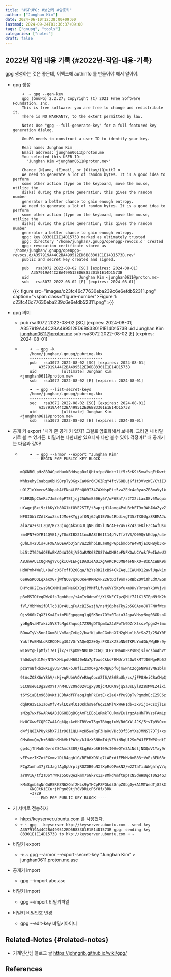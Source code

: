 ```yaml
---
title: "#GPUPG: #보안키 #암호키"
author: ["Junghan Kim"]
date: 2024-06-10T12:38:00+09:00
lastmod: 2024-09-24T01:36:37+09:00
tags: ["gnupg", "tools"]
categories: ["notes"]
draft: false
---
```


## 2022년 작업 내용 기록 {#2022년-작업-내용-기록}

gpg 생성하는 것은 좋은데, 이맥스에 authinfo 를 만들어야 해서 말이야.

-   gpg 생성
    ```text
        ➜  ~ gpg --gen-key
        gpg (GnuPG) 2.2.27; Copyright (C) 2021 Free Software Foundation, Inc.
        This is free software: you are free to change and redistribute it.
        There is NO WARRANTY, to the extent permitted by law.

        Note: Use "gpg --full-generate-key" for a full featured key generation dialog.

        GnuPG needs to construct a user ID to identify your key.

        Real name: Junghan Kim
        Email address: junghan0611@proton.me
        You selected this USER-ID:
          "Junghan Kim <junghan0611@proton.me>"

        Change (N)ame, (E)mail, or (O)kay/(Q)uit? o
        We need to generate a lot of random bytes. It is a good idea to perform
        some other action (type on the keyboard, move the mouse, utilize the
        disks) during the prime generation; this gives the random number
        generator a better chance to gain enough entropy.
        We need to generate a lot of random bytes. It is a good idea to perform
        some other action (type on the keyboard, move the mouse, utilize the
        disks) during the prime generation; this gives the random number
        generator a better chance to gain enough entropy.
        gpg: key 83301E1E14D1573B marked as ultimately trusted
        gpg: directory '/home/junghan/.gnupg/openpgp-revocs.d' created
        gpg: revocation certificate stored as '/home/junghan/.gnupg/openpgp-revocs.d/A357919A44C2BA499512ED6B83301E1E14D1573B.rev'
        public and secret key created and signed.

        pub   rsa3072 2022-08-02 [SC] [expires: 2024-08-01]
            A357919A44C2BA499512ED6B83301E1E14D1573B
        uid                      Junghan Kim <junghan0611@proton.me>
        sub   rsa3072 2022-08-02 [E] [expires: 2024-08-01]
    ```
    {{< figure src="images/c23fc46c77630eba239c6e6efdb52311.png" caption="<span class=\"figure-number\">Figure 1: </span>c23fc46c77630eba239c6e6efdb52311.png" >}}

-   gpg 의미
    -   pub rsa3072 2022-08-02 [SC] [expires: 2024-08-01] A357919A44C2BA499512ED6B83301E1E14D1573B uid Junghan Kim [junghan0611@proton.me](mailto:junghan0611@proton.me) sub rsa3072 2022-08-02 [E] [expires: 2024-08-01]

    -   ```text
            ➜  ~ gpg -k
            /home/junghan/.gnupg/pubring.kbx
            --------------------------------
            pub   rsa3072 2022-08-02 [SC] [expires: 2024-08-01]
                A357919A44C2BA499512ED6B83301E1E14D1573B
            uid           [ultimate] Junghan Kim <junghan0611@proton.me>
            sub   rsa3072 2022-08-02 [E] [expires: 2024-08-01]

            ➜  ~ gpg --list-secret-keys
            /home/junghan/.gnupg/pubring.kbx
            --------------------------------
            sec   rsa3072 2022-08-02 [SC] [expires: 2024-08-01]
                A357919A44C2BA499512ED6B83301E1E14D1573B
            uid           [ultimate] Junghan Kim <junghan0611@proton.me>
            ssb   rsa3072 2022-08-02 [E] [expires: 2024-08-01]
        ```

-   공개 키 export "내가 준 공개 키 있지? 그걸로 암호화해서 보내줘. 그러면 내 비밀키로 볼 수 있거든. 비밀키는 나한테만 있으니까 나만 볼수 있어. 걱정마!" 내 공개키는 다음과 같아!
    -   ```text
            ➜  ~ gpg --armor --export "Junghan Kim"
            -----BEGIN PGP PUBLIC KEY BLOCK-----

            mQGNBGLpHz8BDACpdHuxkBHdvgpDxlQHtofpeV0nk+lLf5r5+K9k5mwYsqFtDwrt
            WhhsehyCnabqu0bHS8rpTy0GgxCa06r6KJ6ZRqY4ftVG8BujGf1t3VvzWE/CYiIJ
            uOlZ1oYmecw5OkpabAfENo4LPPhQ09I347AXNspEtt5vw2Edc4a0yasZE8maVylA
            PLERQNpCAeRc7Jm5n6pPTEtjcj25WAmE506y6Y/wP6BnT/z2TX2cLacDEv5Mwqua
            uYwgcjBxi9ztkKyYb80X1kfOVE2STE/t3wprjH1Jamg4PxUB+hFT9x9WHAWaZyvZ
            NF8IGWiZZAlXwwZsuIJMo+XYgjpfONj6JqU1EVGu4RbdivgT35zTX0Ugz8RBMAJW
            alaZW2+sILZQV/R223juggAkxO4JLgNBudD5lJNcAE+Z4v7kZ4z3eKlEZcAwfUsu
            rm4PN7+DYR14QVE1/yT0mZIBX21tnxBA8fB6It14pYvTfz7VS/O09QrkKdpp/u4v
            gJhLm+2Uis+uFXEAEQEAAbQjSnVuZ2hhbiBLaW0gPGp1bmdoYW4wNjExQHByb3Rv
            bi5tZT6JAdQEEwEKAD4WIQSjV5GaRMK6SZUS7WuDMB4eFNFXOwUCYukfPwIbAwUJ
            A8JnAAULCQgHAgYVCgkICwIEFgIDAQIeAQIXgAAKCRCDMB4eFNFXO+8xDACWBK9a
            Hd0Pmh4WelL+8wPcX6TxffO20Gqa/h2YsRD2ixB94CkEAqLCIWUM012awlUqwk1n
            6SHGSKOQLqXaKXG/jWfNC07qX6QKe4RRMZvFZ26tDzf9nm76RBbZQViOhLdM/EG8
            DHYcHH2Ecws9hCXMMIuuFNeGOX8gjPMMflLfve6VY5Kpfu+mOHvYRrsaYkQVVjvU
            p3vMSTOfeqDWzOfs7gmbHee/+4mIv0dnwYf/XLSkFC7pzQMLf7JlX15TEpN9fK2h
            fVl/MbhWnifDlTc31Br4ULqFuAcBI5wzjh/nsMj6phaTky2p5G0AsoJHTFN0fWcu
            Ojs960k7qXZtKxAZxtmPUEgpqgmg1gQSKBex7OYx0Taiu3JgpaVHsyNmg08GDsoO
            yoBgNvaMTxkiz5V8TcMgdZhquq17ZR9gDTSpm3wZJAPwTk9DZrXlssvYpgm2+lmo
            BOowTyVs5nn1GumBLVnMaqZvUg2/bwfKLaHoCGxHnX7H2gMumlb8+SsZI/25AY0E
            YukfPwEMALoRXRQDMcg30JVGrYAQeQXZ+QyrFXOiXZSoNN6TKPLYmdGb/WgBHr9y
            w1GvYgElpMf/i7eIjlx/+rspDWENBIURcCGQL3LGY1MaW0FKPsW8jslvcsboAhVM
            7hGdzq9d1Me/NTWkXHipdUH60J0eNa7pToxsCkksFEMUrz74Ow9kMTJD6NgeRb6J
            pzaYnBfRbzwXIgyU5P36UFoJWfiIZmXO+g/4RNp6pfGjmwNhC2qg6NPnsvN61bln
            9tAsZO8X6nY8hV/sHj+qPUbAVOYeRAqOpcAZf6/ASGBuUk/cs/jFP8HeiCBaCMpQ
            51C8seG1Dg2BRXYT/nM4Lv209d02v1gxyUQjcMJCK99jqSa3sLyl828sMWIZ4ixi
            t6YSiaBim9638vKt1CDhAdfFPaoqJqhPkCotE+cIa8+fPu9BpTvPqmdmEcE25C6z
            dqhRHzS1oIa6wMfv4SlLQ2MlQIQKkhs9ef6qZIGMlVxWAH1db+3xvijx+Csxjl1e
            sM2g7wxf6wARAQABiQG8BBgBCgAmFiEEo1eRmkTCukmVEu1rgzAeHhTRVzsFAmLp
            Hz8CGwwFCQPCZwAACgkQgzAeHhTRVzuT3gv7BhggfuW/BdGYAlJJK/5+vTp9VOxo
            d4fjQ8ZAPUyk6hX7Jir98i1QLH4zH5waRgF3HaXuVDc33f5SmYXeJMNSl7DTj+xs
            CMs0muQm/h+6HOKh9MkVhfPAYo/kJUzXSNHmIWjVZViNBqUl2SmPWJEP7WPGtdtI
            gp4sjThMn0nQvrdZSCAmcS389/8LgEAxoSH109cI0GwQTe3AiNdljNGQwV1Yxy9r
            vFFsezIKZotEXmmvlDLR4ggblG/BFhHXD8lq7LAE+dfFPhMv0mR83+VoEz8EU6Rr
            PCgZamhu37jZLJagfAgDpUrpljROZOB0uNXfXpRsOPmkN2/w2ZTaTidWWghfqV/q
            arUV1G/tf2TDoYrWRz55O8Qe2kmm7oGkYK1ZF8MkdVmftWpTxN5dWH0qoT0G24G3
            kMm8gmb5qNnGWRSRKZN6XQaf2HLs9pTHCpPZPGkd38npZ0bgOy+A1MTWedTj82kO
            GNQJtKiECurjMPgn89tjY0VDRLcP6Y8f/3RK
            =3729
            -----END PGP PUBLIC KEY BLOCK-----
        ```

-   키 서버로 전송하자
    -   hkp://keyserver.ubuntu.com 를 사용했다.
    -   `➜ ~ gpg --keyserver hkp://keyserver.ubuntu.com --send-key A357919A44C2BA499512ED6B83301E1E14D1573B gpg: sending key 83301E1E14D1573B to hkp://keyserver.ubuntu.com ➜ ~`

-   비밀키 export
    -   ➜ ~ gpg --armor --export-secret-key "Junghan Kim" &gt; junghan0611.proton.me.asc

-   공개키 import
    -   gpg --import abc.asc

-   비밀키 import
    -   gpg --import 비밀키파일

-   비밀키 비밀번호 변경
    -   gpg --edit-key 비밀키아이디


## Related-Notes {#related-notes}

-   기계인간님 블로그 글 <https://johngrib.github.io/wiki/gpg/>

## References

<style>.csl-entry{text-indent: -1.5em; margin-left: 1.5em;}</style><div class="csl-bib-body">
</div>
